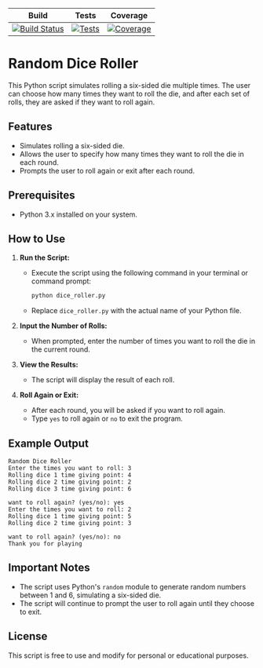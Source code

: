 | Build | Tests | Coverage |
| :---: | :----: | :------: | 
| [![Build Status](badge)](link) | [![Tests](badge)](link)| [![Coverage](badge)](link) |

# Random Dice Roller

This Python script simulates rolling a six-sided die multiple times. The user can choose how many times they want to roll the die, and after each set of rolls, they are asked if they want to roll again.

## Features

- Simulates rolling a six-sided die.
- Allows the user to specify how many times they want to roll the die in each round.
- Prompts the user to roll again or exit after each round.

## Prerequisites

- Python 3.x installed on your system.

## How to Use

1. **Run the Script:**
   - Execute the script using the following command in your terminal or command prompt:
     ```bash
     python dice_roller.py
     ```
   - Replace `dice_roller.py` with the actual name of your Python file.

2. **Input the Number of Rolls:**
   - When prompted, enter the number of times you want to roll the die in the current round.

3. **View the Results:**
   - The script will display the result of each roll.

4. **Roll Again or Exit:**
   - After each round, you will be asked if you want to roll again.
   - Type `yes` to roll again or `no` to exit the program.

## Example Output

```
Random Dice Roller
Enter the times you want to roll: 3
Rolling dice 1 time giving point: 4
Rolling dice 2 time giving point: 2
Rolling dice 3 time giving point: 6

want to roll again? (yes/no): yes
Enter the times you want to roll: 2
Rolling dice 1 time giving point: 5
Rolling dice 2 time giving point: 3

want to roll again? (yes/no): no
Thank you for playing

```


## Important Notes

- The script uses Python's `random` module to generate random numbers between 1 and 6, simulating a six-sided die.
- The script will continue to prompt the user to roll again until they choose to exit.

## License

This script is free to use and modify for personal or educational purposes.
